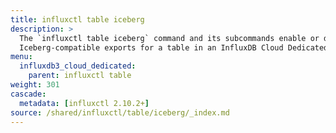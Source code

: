 ```yaml
---
title: influxctl table iceberg
description: >
  The `influxctl table iceberg` command and its subcommands enable or disable
  Iceberg-compatible exports for a table in an InfluxDB Cloud Dedicated cluster.
menu:
  influxdb3_cloud_dedicated:
    parent: influxctl table
weight: 301
cascade:
  metadata: [influxctl 2.10.2+]
source: /shared/influxctl/table/iceberg/_index.md
---
```


<!-- //SOURCE content/shared/influxctl/table/iceberg/_index.md -->
